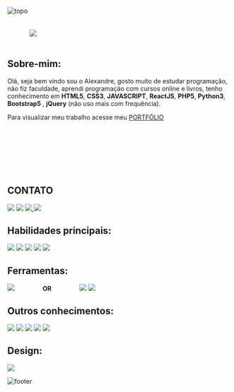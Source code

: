 ![topo](https://user-images.githubusercontent.com/102924541/171690228-a409e4d8-4cac-4282-81ea-7201bd8a57d1.svg)



<img style="padding:20px 50px;" src="https://readme-typing-svg.herokuapp.com?color=7B80FF&center=true&vCenter=true&lines=Olá+meu+nome+é+Alexandre;+tenho+22+anos;estudo+desenvolvimento+WEB"/>


 ## Sobre-mim:
<p>Olá, seja bem vindo sou o Alexandre, gosto muito de estudar programação, não fiz faculdade, aprendi programação com cursos online e livros, tenho conhecimento em <b>HTML5</b>, <b>CSS3</b>, <b>JAVASCRIPT</b>, <b>ReactJS</b>, <b>PHP5</b>, <b>Python3</b>, <b>Bootstrap5</b> , <b>jQuery</b> (não uso mais com frequência).</p
 
 Para visualizar meu trabalho acesse meu <a href="https://alexandrelimazz.netlify.app/">PORTFÓLIO</a>

 <br/>
 <br/>
 <br/>
<!-- <div>
  <a href="https://github.com/AlexandreZz">
  <img height="180em" src="https://github-readme-stats.vercel.app/api?username=AlexandreZz&show_icons=true&theme=radical&include_all_commits=true&count_private=true"/>
  <img height="180em" src="https://github-readme-stats.vercel.app/api/top-langs/?username=AlexandreZz&layout=compact&langs_count=7&theme=radical"/>
</div> -->
  <br/>
  <br/>
  <br/>

  <div>
    <h2>CONTATO</h2>
    <a href="https://www.instagram.com/alexandrev_v/" target="_blank"><img src="https://img.shields.io/badge/-Instagram-%23E4405F?style=for-the-badge&logo=instagram&logoColor=white" target="_blank"></a>
    <a href="mailto:alexandredesenvolvedor5k@gmail.com"><img src="https://img.shields.io/badge/Gmail-D14836?style=for-the-badge&logo=gmail&logoColor=white" target="_blank"></a>
    <a href="https://www.facebook.com/Alexandre.limaa2" target="__blank"> <img src="https://img.shields.io/badge/facebook-rgb(24,%20119,%20242)?style=for-the-badge&logo=facebook&logoColor=white" target="__blank"/> </a>
    <a href="https://www.linkedin.com/in/alexandre-lima-0aba26236" target="_blank"><img src="https://img.shields.io/badge/-LinkedIn-%230077B5?style=for-the-badge&logo=linkedin&logoColor=white" target="_blank"></a>   
</div>
  
 ## Habilidades principais:
<a> <img src="https://img.shields.io/badge/-HTML5-rgb(228,%2077,%2038)?style=for-the-badge&logo=html5&logoColor=white"/> </a>
<a><img src="https://img.shields.io/badge/-CSS3-rgb(61,%20143,%20198)?style=for-the-badge&logo=css3&logoColor=white" /> </a>
<a><img src="https://img.shields.io/badge/-javascript-rgb(240,%20219,%2079)?style=for-the-badge&logo=javascript&logoColor=rgb(100,123,255)" /> </a>
<a><img src="https://img.shields.io/badge/-jquery-rgb(61,%20143,%20198)?style=for-the-badge&logo=jquery&logoColor=white" /> </a>
<a> <img src="https://img.shields.io/badge/-React-rgb(14,6,41)?style=for-the-badge&logo=react&logoColor=white%22"/> </a>
  
## Ferramentas:
 
<a> <img src="https://img.shields.io/badge/-sublime%20text%203-rgb(219,%20137,%2015)?style=for-the-badge&logo=sublime-text&logoColor=white"/> </a>
<b style="margin:0 30px;">         OR          </b> 
<a> <img src="https://img.shields.io/badge/-Visual%20Studio%20Code-rgb(48,%20130,%20185)?style=for-the-badge&logo=Visual%20Studio%20Code&logoColor=white" /> </a>
<a> <img src="https://img.shields.io/badge/-xampp-rgb(251,%20122,%2036)?style=for-the-badge&logo=xampp&logoColor=white" /> </a>
  
 
 ## Outros conhecimentos:
  <a> <img src="https://img.shields.io/badge/-Bootstrap-rgb(130,%2016,%20245)?style=for-the-badge&logo=bootstrap&logoColor=white"/> </a>
  <a> <img src="https://img.shields.io/badge/-python-rgb(42,%20122,%20172)?style=for-the-badge&logo=python&logoColor=white"/> </a>
  <a> <img src="https://img.shields.io/badge/-Git-rgb(49,%2049,%2049)?style=for-the-badge&logo=git&logoColor=white" /> </a>
  <a> <img src="https://img.shields.io/badge/-php-rgb(19,%2021,%2054)?style=for-the-badge&logo=php&logoColor=whit"/> </a>
  <a> <img src="https://img.shields.io/badge/-firebase-rgb(247,%20197,%2042)?style=for-the-badge&logo=firebase&logoColor=white"/> </a>
 
 ## Design:
 <a> <img src="https://img.shields.io/badge/-figma-rgb(100,123,255)?style=for-the-badge&logo=figma&logoColor=white"/> </a>
 
  
![footer](https://user-images.githubusercontent.com/102924541/171688595-5d6ed213-8ee9-4758-9180-9ad6506cadfb.svg)


